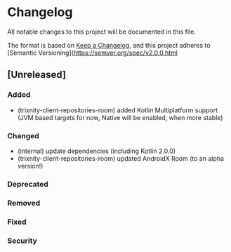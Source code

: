 # Changelog

All notable changes to this project will be documented in this file.

The format is based on [Keep a Changelog](https://keepachangelog.com/en/1.1.0/),
and this project adheres to [Semantic Versioning](https://semver.org/spec/v2.0.0.html

## [Unreleased]

### Added

- (trixnity-client-repositories-room) added Kotlin Multiplatform support
  (JVM based targets for now, Native will be enabled, when more stable)

### Changed

- (internal) update dependencies (including Kotlin 2.0.0)
- (trixnity-client-repositories-room) updated AndroidX Room (to an alpha version!)

### Deprecated

### Removed

### Fixed

### Security
